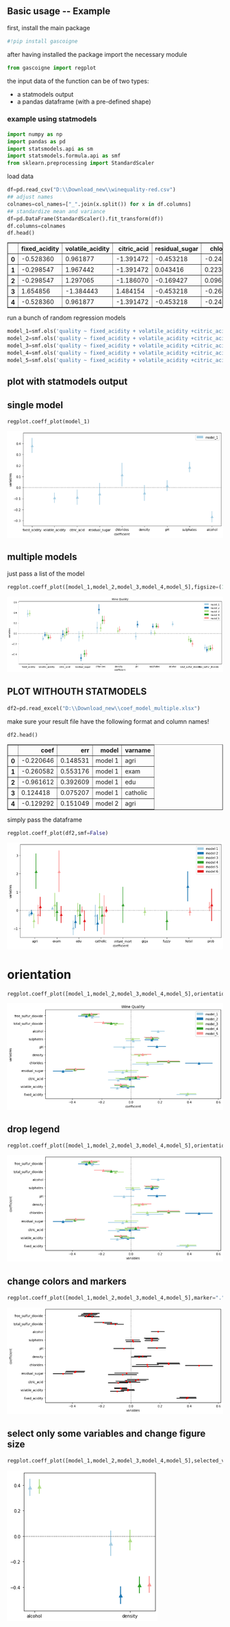 ## Basic usage -- Example

first, install the main package


```python
#!pip install gascoigne
```

after having installed the package import the necessary module


```python
from gascoigne import regplot
```

the input data of the function can be of two types:
- a statmodels output
- a pandas dataframe (with a pre-defined shape)

### example using statmodels


```python
import numpy as np
import pandas as pd
import statsmodels.api as sm
import statsmodels.formula.api as smf
from sklearn.preprocessing import StandardScaler
```

load data


```python
df=pd.read_csv("D:\\Download_new\\winequality-red.csv")
## adjust names
colnames=col_names=["_".join(x.split()) for x in df.columns]
## standardize mean and variance
df=pd.DataFrame(StandardScaler().fit_transform(df))
df.columns=colnames
df.head()
```




<div>
<style scoped>
    .dataframe tbody tr th:only-of-type {
        vertical-align: middle;
    }

    .dataframe tbody tr th {
        vertical-align: top;
    }

    .dataframe thead th {
        text-align: right;
    }
</style>
<table border="1" class="dataframe">
  <thead>
    <tr style="text-align: right;">
      <th></th>
      <th>fixed_acidity</th>
      <th>volatile_acidity</th>
      <th>citric_acid</th>
      <th>residual_sugar</th>
      <th>chlorides</th>
      <th>free_sulfur_dioxide</th>
      <th>total_sulfur_dioxide</th>
      <th>density</th>
      <th>pH</th>
      <th>sulphates</th>
      <th>alcohol</th>
      <th>quality</th>
    </tr>
  </thead>
  <tbody>
    <tr>
      <th>0</th>
      <td>-0.528360</td>
      <td>0.961877</td>
      <td>-1.391472</td>
      <td>-0.453218</td>
      <td>-0.243707</td>
      <td>-0.466193</td>
      <td>-0.379133</td>
      <td>0.558274</td>
      <td>1.288643</td>
      <td>-0.579207</td>
      <td>-0.960246</td>
      <td>-0.787823</td>
    </tr>
    <tr>
      <th>1</th>
      <td>-0.298547</td>
      <td>1.967442</td>
      <td>-1.391472</td>
      <td>0.043416</td>
      <td>0.223875</td>
      <td>0.872638</td>
      <td>0.624363</td>
      <td>0.028261</td>
      <td>-0.719933</td>
      <td>0.128950</td>
      <td>-0.584777</td>
      <td>-0.787823</td>
    </tr>
    <tr>
      <th>2</th>
      <td>-0.298547</td>
      <td>1.297065</td>
      <td>-1.186070</td>
      <td>-0.169427</td>
      <td>0.096353</td>
      <td>-0.083669</td>
      <td>0.229047</td>
      <td>0.134264</td>
      <td>-0.331177</td>
      <td>-0.048089</td>
      <td>-0.584777</td>
      <td>-0.787823</td>
    </tr>
    <tr>
      <th>3</th>
      <td>1.654856</td>
      <td>-1.384443</td>
      <td>1.484154</td>
      <td>-0.453218</td>
      <td>-0.264960</td>
      <td>0.107592</td>
      <td>0.411500</td>
      <td>0.664277</td>
      <td>-0.979104</td>
      <td>-0.461180</td>
      <td>-0.584777</td>
      <td>0.450848</td>
    </tr>
    <tr>
      <th>4</th>
      <td>-0.528360</td>
      <td>0.961877</td>
      <td>-1.391472</td>
      <td>-0.453218</td>
      <td>-0.243707</td>
      <td>-0.466193</td>
      <td>-0.379133</td>
      <td>0.558274</td>
      <td>1.288643</td>
      <td>-0.579207</td>
      <td>-0.960246</td>
      <td>-0.787823</td>
    </tr>
  </tbody>
</table>
</div>



run a bunch of random regression models


```python
model_1=smf.ols('quality ~ fixed_acidity + volatile_acidity +citric_acid+ residual_sugar+chlorides+density+density+pH+sulphates+alcohol ', data=df).fit()
model_2=smf.ols('quality ~ fixed_acidity + volatile_acidity +citric_acid+ residual_sugar+chlorides+density+density+pH ', data=df).fit()
model_3=smf.ols('quality ~ fixed_acidity + volatile_acidity +citric_acid+ residual_sugar+chlorides+density+total_sulfur_dioxide+alcohol+free_sulfur_dioxide ', data=df).fit()
model_4=smf.ols('quality ~ fixed_acidity + volatile_acidity +citric_acid+ residual_sugar+chlorides+density+total_sulfur_dioxide+density ', data=df).fit()
model_5=smf.ols('quality ~ fixed_acidity + volatile_acidity +citric_acid+ residual_sugar+chlorides+density+total_sulfur_dioxide+free_sulfur_dioxide ', data=df).fit()
```

## plot with statmodels output

## single model


```python
regplot.coeff_plot(model_1)
```


![png](output_14_0.png)


## multiple models

just pass a list of the model


```python
regplot.coeff_plot([model_1,model_2,model_3,model_4,model_5],figsize=(14,5),axis_title="Wine Quality")
```


![png](output_17_0.png)


## PLOT WITHOUTH STATMODELS


```python
df2=pd.read_excel("D:\\Download_new\\coef_model_multiple.xlsx")
```

make sure your result file have the following format and column names!


```python
df2.head()
```




<div>
<style scoped>
    .dataframe tbody tr th:only-of-type {
        vertical-align: middle;
    }

    .dataframe tbody tr th {
        vertical-align: top;
    }

    .dataframe thead th {
        text-align: right;
    }
</style>
<table border="1" class="dataframe">
  <thead>
    <tr style="text-align: right;">
      <th></th>
      <th>coef</th>
      <th>err</th>
      <th>model</th>
      <th>varname</th>
    </tr>
  </thead>
  <tbody>
    <tr>
      <th>0</th>
      <td>-0.220646</td>
      <td>0.148531</td>
      <td>model 1</td>
      <td>agri</td>
    </tr>
    <tr>
      <th>1</th>
      <td>-0.260582</td>
      <td>0.553176</td>
      <td>model 1</td>
      <td>exam</td>
    </tr>
    <tr>
      <th>2</th>
      <td>-0.961612</td>
      <td>0.392609</td>
      <td>model 1</td>
      <td>edu</td>
    </tr>
    <tr>
      <th>3</th>
      <td>0.124418</td>
      <td>0.075207</td>
      <td>model 1</td>
      <td>catholic</td>
    </tr>
    <tr>
      <th>4</th>
      <td>-0.129292</td>
      <td>0.151049</td>
      <td>model 2</td>
      <td>agri</td>
    </tr>
  </tbody>
</table>
</div>



simply pass the dataframe


```python
regplot.coeff_plot(df2,smf=False)
```


![png](output_23_0.png)


# orientation


```python
regplot.coeff_plot([model_1,model_2,model_3,model_4,model_5],orientation="vertical",axis_title="Wine Quality",xlabel="coefficient",ylabel="variables")
```


![png](output_25_0.png)


## drop legend


```python
regplot.coeff_plot([model_1,model_2,model_3,model_4,model_5],orientation="vertical",legend=False)
```


![png](output_27_0.png)


## change colors and markers


```python
regplot.coeff_plot([model_1,model_2,model_3,model_4,model_5],marker=".",orientation="vertical",bar_colors="black",marker_colors="red",legend=False)
```


![png](output_29_0.png)


## select only some variables and change figure size


```python
regplot.coeff_plot([model_1,model_2,model_3,model_4,model_5],selected_var=["alcohol","density"],figsize=(5,5),legend=False,xlabel="",ylabel="")
```


![png](output_31_0.png)

